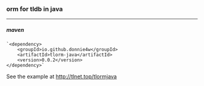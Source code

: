 ### orm for tldb in java

------------

##### maven

    `<dependency>    
        <groupId>io.github.donnie4w</groupId>    
        <artifactId>tlorm-java</artifactId>    
        <version>0.0.2</version>
    </dependency>`
	

See the example at  http://tlnet.top/tlormjava